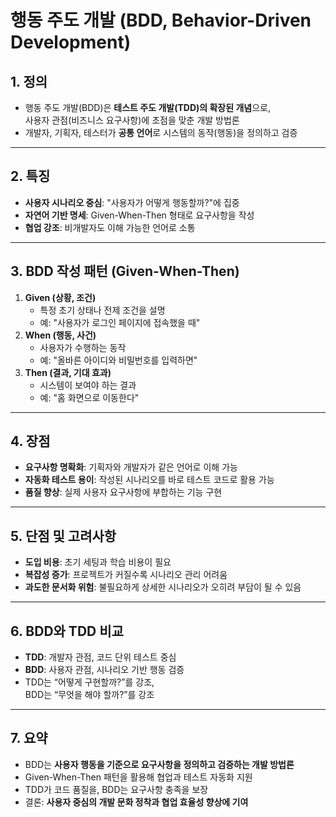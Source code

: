 # 행동 주도 개발 (BDD, Behavior-Driven Development)

## 1. 정의
- 행동 주도 개발(BDD)은 **테스트 주도 개발(TDD)의 확장된 개념**으로,  
  사용자 관점(비즈니스 요구사항)에 초점을 맞춘 개발 방법론  
- 개발자, 기획자, 테스터가 **공통 언어**로 시스템의 동작(행동)을 정의하고 검증  

---

## 2. 특징
- **사용자 시나리오 중심**: "사용자가 어떻게 행동할까?"에 집중  
- **자연어 기반 명세**: Given-When-Then 형태로 요구사항을 작성  
- **협업 강조**: 비개발자도 이해 가능한 언어로 소통  

---

## 3. BDD 작성 패턴 (Given-When-Then)
1. **Given (상황, 조건)**  
   - 특정 초기 상태나 전제 조건을 설명  
   - 예: "사용자가 로그인 페이지에 접속했을 때"  
2. **When (행동, 사건)**  
   - 사용자가 수행하는 동작  
   - 예: "올바른 아이디와 비밀번호를 입력하면"  
3. **Then (결과, 기대 효과)**  
   - 시스템이 보여야 하는 결과  
   - 예: "홈 화면으로 이동한다"  

---

## 4. 장점
- **요구사항 명확화**: 기획자와 개발자가 같은 언어로 이해 가능  
- **자동화 테스트 용이**: 작성된 시나리오를 바로 테스트 코드로 활용 가능  
- **품질 향상**: 실제 사용자 요구사항에 부합하는 기능 구현  

---

## 5. 단점 및 고려사항
- **도입 비용**: 초기 세팅과 학습 비용이 필요  
- **복잡성 증가**: 프로젝트가 커질수록 시나리오 관리 어려움  
- **과도한 문서화 위험**: 불필요하게 상세한 시나리오가 오히려 부담이 될 수 있음  

---

## 6. BDD와 TDD 비교
- **TDD**: 개발자 관점, 코드 단위 테스트 중심  
- **BDD**: 사용자 관점, 시나리오 기반 행동 검증  
- TDD는 “어떻게 구현할까?”를 강조,  
  BDD는 “무엇을 해야 할까?”를 강조  

---

## 7. 요약
- BDD는 **사용자 행동을 기준으로 요구사항을 정의하고 검증하는 개발 방법론**  
- Given-When-Then 패턴을 활용해 협업과 테스트 자동화 지원  
- TDD가 코드 품질을, BDD는 요구사항 충족을 보장  
- 결론: **사용자 중심의 개발 문화 정착과 협업 효율성 향상에 기여**